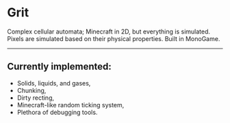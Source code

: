 # Grit

Complex cellular automata; Minecraft in 2D, but everything is simulated.
Pixels are simulated based on their physical properties.
Built in MonoGame.

---

## Currently implemented:
- Solids, liquids, and gases,
- Chunking,
- Dirty recting,
- Minecraft-like random ticking system,
- Plethora of debugging tools.
